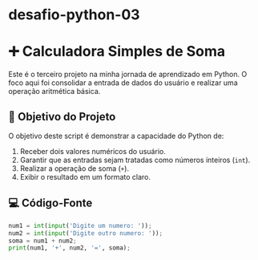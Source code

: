 # desafio-python-03
# ➕ Calculadora Simples de Soma

Este é o terceiro projeto na minha jornada de aprendizado em Python. O foco aqui foi consolidar a entrada de dados do usuário e realizar uma operação aritmética básica.

## 🎯 Objetivo do Projeto

O objetivo deste script é demonstrar a capacidade do Python de:

1.  Receber dois valores numéricos do usuário.
2.  Garantir que as entradas sejam tratadas como números inteiros (`int`).
3.  Realizar a operação de soma (`+`).
4.  Exibir o resultado em um formato claro.

## 💻 Código-Fonte

```python
num1 = int(input('Digite um numero: '));
num2 = int(input('Digite outro numero: '));
soma = num1 + num2;
print(num1, '+', num2, '=', soma);
